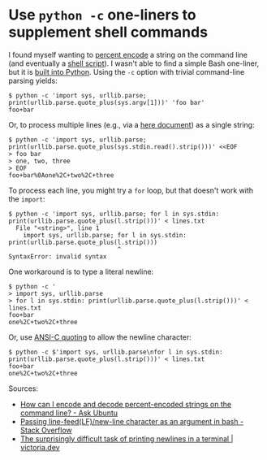 # Use `python -c` one-liners to supplement shell commands

I found myself wanting to [percent encode](https://en.wikipedia.org/wiki/Percent-encoding) a string on the command line (and eventually a [shell script](https://github.com/bhrutledge/dotfiles/blob/master/src/.local/bin/gh-search-repos)). I wasn't able to find a simple Bash one-liner, but it is [built into Python](https://docs.python.org/3.3/library/urllib.parse.html?highlight=urlencode#url-quoting). Using the `-c` option with trivial command-line parsing yields:

```
$ python -c 'import sys, urllib.parse; print(urllib.parse.quote_plus(sys.argv[1]))' 'foo bar'
foo+bar
```

Or, to process multiple lines (e.g., via a [here document](https://en.wikipedia.org/wiki/Here_document)) as a single string:

```
$ python -c 'import sys, urllib.parse; print(urllib.parse.quote_plus(sys.stdin.read().strip()))' <<EOF
> foo bar
> one, two, three
> EOF
foo+bar%0Aone%2C+two%2C+three
```

To process each line, you might try a `for` loop, but that doesn't work with the `import`:

```
$ python -c 'import sys, urllib.parse; for l in sys.stdin: print(urllib.parse.quote_plus(l.strip()))' < lines.txt
  File "<string>", line 1
    import sys, urllib.parse; for l in sys.stdin: print(urllib.parse.quote_plus(l.strip()))
                              ^
SyntaxError: invalid syntax
```

One workaround is to type a literal newline:

```
$ python -c '
> import sys, urllib.parse
> for l in sys.stdin: print(urllib.parse.quote_plus(l.strip()))' < lines.txt
foo+bar
one%2C+two%2C+three
```

Or, use [ANSI-C quoting](https://www.gnu.org/software/bash/manual/html_node/ANSI_002dC-Quoting.html#ANSI_002dC-Quoting) to allow the newline character:

```
$ python -c $'import sys, urllib.parse\nfor l in sys.stdin: print(urllib.parse.quote_plus(l.strip()))' < lines.txt
foo+bar
one%2C+two%2C+three
```

Sources:

- [How can I encode and decode percent-encoded strings on the command line? - Ask Ubuntu](https://askubuntu.com/a/1110641)
- [Passing line-feed(LF)/new-line character as an argument in bash - Stack Overflow](https://stackoverflow.com/a/46886035/3188289)
- [The surprisingly difficult task of printing newlines in a terminal | victoria.dev](https://victoria.dev/blog/the-surprisingly-difficult-task-of-printing-newlines-in-a-terminal/)
